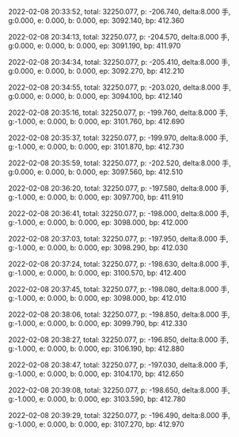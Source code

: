 2022-02-08 20:33:52, total: 32250.077, p: -206.740, delta:8.000 手, g:0.000, e: 0.000, b: 0.000, ep: 3092.140, bp: 412.360

2022-02-08 20:34:13, total: 32250.077, p: -204.570, delta:8.000 手, g:0.000, e: 0.000, b: 0.000, ep: 3091.190, bp: 411.970

2022-02-08 20:34:34, total: 32250.077, p: -205.410, delta:8.000 手, g:0.000, e: 0.000, b: 0.000, ep: 3092.270, bp: 412.210

2022-02-08 20:34:55, total: 32250.077, p: -203.020, delta:8.000 手, g:0.000, e: 0.000, b: 0.000, ep: 3094.100, bp: 412.140

2022-02-08 20:35:16, total: 32250.077, p: -199.760, delta:8.000 手, g:-1.000, e: 0.000, b: 0.000, ep: 3101.760, bp: 412.690

2022-02-08 20:35:37, total: 32250.077, p: -199.970, delta:8.000 手, g:-1.000, e: 0.000, b: 0.000, ep: 3101.870, bp: 412.730

2022-02-08 20:35:59, total: 32250.077, p: -202.520, delta:8.000 手, g:0.000, e: 0.000, b: 0.000, ep: 3097.560, bp: 412.510

2022-02-08 20:36:20, total: 32250.077, p: -197.580, delta:8.000 手, g:-1.000, e: 0.000, b: 0.000, ep: 3097.700, bp: 411.910

2022-02-08 20:36:41, total: 32250.077, p: -198.000, delta:8.000 手, g:-1.000, e: 0.000, b: 0.000, ep: 3098.000, bp: 412.000

2022-02-08 20:37:03, total: 32250.077, p: -197.950, delta:8.000 手, g:-1.000, e: 0.000, b: 0.000, ep: 3098.290, bp: 412.030

2022-02-08 20:37:24, total: 32250.077, p: -198.630, delta:8.000 手, g:-1.000, e: 0.000, b: 0.000, ep: 3100.570, bp: 412.400

2022-02-08 20:37:45, total: 32250.077, p: -198.080, delta:8.000 手, g:-1.000, e: 0.000, b: 0.000, ep: 3098.000, bp: 412.010

2022-02-08 20:38:06, total: 32250.077, p: -198.850, delta:8.000 手, g:-1.000, e: 0.000, b: 0.000, ep: 3099.790, bp: 412.330

2022-02-08 20:38:27, total: 32250.077, p: -196.850, delta:8.000 手, g:-1.000, e: 0.000, b: 0.000, ep: 3106.190, bp: 412.880

2022-02-08 20:38:47, total: 32250.077, p: -197.030, delta:8.000 手, g:-1.000, e: 0.000, b: 0.000, ep: 3104.170, bp: 412.650

2022-02-08 20:39:08, total: 32250.077, p: -198.650, delta:8.000 手, g:-1.000, e: 0.000, b: 0.000, ep: 3103.590, bp: 412.780

2022-02-08 20:39:29, total: 32250.077, p: -196.490, delta:8.000 手, g:-1.000, e: 0.000, b: 0.000, ep: 3107.270, bp: 412.970